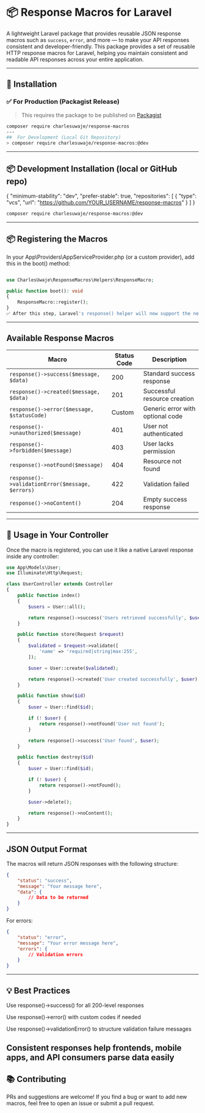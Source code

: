 # 📦 Response Macros for Laravel

A lightweight Laravel package that provides reusable JSON response macros such as `success`, `error`, and more — to make your API responses consistent and developer-friendly.
This package provides a set of reusable HTTP response macros for Laravel, helping you maintain consistent and readable API responses across your entire application.

---

## 🚀 Installation

### ✅ For Production (Packagist Release)

> This requires the package to be published on [Packagist](https://packagist.org/)

```bash
composer require charlesuwaje/response-macros
---
##  For Development (Local Git Repository)
> composer require charlesuwaje/response-macros:@dev
```

---

## 📦 Development Installation (local or GitHub repo)

{
"minimum-stability": "dev",
"prefer-stable": true,
"repositories": [
{
"type": "vcs",
"url": "https://github.com/YOUR_USERNAME/response-macros"
}
]
}

```bash
composer require charlesuwaje/response-macros:@dev
```

---

## 📦 Registering the Macros

In your App\Providers\AppServiceProvider.php (or a custom provider), add this in the boot() method:

```php

use CharlesUwaje\ResponseMacros\Helpers\ResponseMacro;

public function boot(): void
{
    ResponseMacro::register();
}
✅ After this step, Laravel's response() helper will now support the new macros globally.

```

---

## Available Response Macros

| Macro                                            | Status Code | Description                      |
| ------------------------------------------------ | ----------- | -------------------------------- |
| `response()->success($message, $data)`           | 200         | Standard success response        |
| `response()->created($message, $data)`           | 201         | Successful resource creation     |
| `response()->error($message, $statusCode)`       | Custom      | Generic error with optional code |
| `response()->unauthorized($message)`             | 401         | User not authenticated           |
| `response()->forbidden($message)`                | 403         | User lacks permission            |
| `response()->notFound($message)`                 | 404         | Resource not found               |
| `response()->validationError($message, $errors)` | 422         | Validation failed                |
| `response()->noContent()`                        | 204         | Empty success response           |

---

## 🧪 Usage in Your Controller

Once the macro is registered, you can use it like a native Laravel response inside any controller:

```php
use App\Models\User;
use Illuminate\Http\Request;

class UserController extends Controller
{
    public function index()
    {
        $users = User::all();

        return response()->success('Users retrieved successfully', $users);
    }

    public function store(Request $request)
    {
        $validated = $request->validate([
            'name' => 'required|string|max:255',
        ]);

        $user = User::create($validated);

        return response()->created('User created successfully', $user);
    }

    public function show($id)
    {
        $user = User::find($id);

        if (! $user) {
            return response()->notFound('User not found');
        }

        return response()->success('User found', $user);
    }

    public function destroy($id)
    {
        $user = User::find($id);

        if (! $user) {
            return response()->notFound();
        }

        $user->delete();

        return response()->noContent();
    }
}
```

---

## JSON Output Format

The macros will return JSON responses with the following structure:

```json
{
    "status": "success",
    "message": "Your message here",
    "data": {
        // Data to be returned
    }
}
```

For errors:

```json
{
    "status": "error",
    "message": "Your error message here",
    "errors": {
        // Validation errors
    }
}
```

---

## 💡 Best Practices

Use response()->success() for all 200-level responses

Use response()->error() with custom codes if needed

Use response()->validationError() to structure validation failure messages

## Consistent responses help frontends, mobile apps, and API consumers parse data easily

## 📚 Contributing

PRs and suggestions are welcome! If you find a bug or want to add new macros, feel free to open an issue or submit a pull request.
